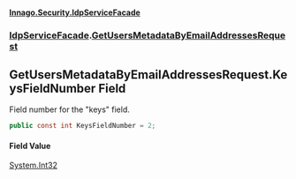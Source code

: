 #### [Innago\.Security\.IdpServiceFacade](../../index.md 'index')
### [IdpServiceFacade](../index.md 'IdpServiceFacade').[GetUsersMetadataByEmailAddressesRequest](index.md 'IdpServiceFacade\.GetUsersMetadataByEmailAddressesRequest')

## GetUsersMetadataByEmailAddressesRequest\.KeysFieldNumber Field

Field number for the "keys" field\.

```csharp
public const int KeysFieldNumber = 2;
```

#### Field Value
[System\.Int32](https://learn.microsoft.com/en-us/dotnet/api/system.int32 'System\.Int32')